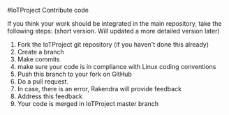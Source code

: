 #IoTProject 
Contribute code

If you think your work should be integrated in the main repository, take the following steps: (short version. Will updated a more detailed version later)

1. Fork the IoTProject git repository (if you haven't done this already)
2. Create a branch
3. Make commits
4. make sure your code is in compliance with Linux coding conventions
5. Push this branch to your fork on GitHub
6. Do a pull request. 
7. In case, there is an error, Rakendra will provide feedback
8. Address this feedback
9. Your code is merged in IoTProject master branch